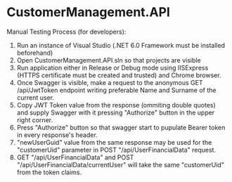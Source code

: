 # CustomerManagement.API

Manual Testing Process (for developers):
1. Run an instance of Visual Studio (.NET 6.0 Framework must be installed beforehand)
2. Open CustomerManagement.API.sln so that projects are visible
3. Run application either in Release or Debug mode using IISExpress (HTTPS certificate must be created and trusted) and Chrome browser.
4. Once Swagger is visible, make a request to the anonymous GET /api/JwtToken endpoint writing preferable Name and Surname of the current user.
5. Copy JWT Token value from the response (ommiting double quotes) and supply Swagger with it pressing "Authorize" button in the upper right corner.
6. Press "Authorize" button so that swagger start to pupulate Bearer token in every response's header.
7. "newUserGuid" value from the same response may be used for the "customerUid" parameter in POST "/api/UserFinancialData" request.
8. GET "/api/UserFinancialData" and POST "/api/UserFinancialData/currentUser" will take the same "customerUid" from the token claims.
   
